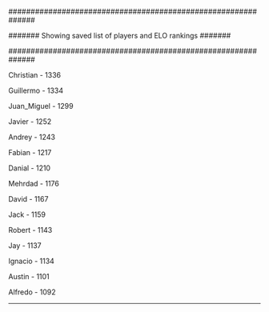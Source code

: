 ##############################################################

####### Showing saved list of players and ELO rankings #######

##############################################################


Christian - 1336


Guillermo - 1334


Juan_Miguel - 1299


Javier - 1252


Andrey - 1243


Fabian - 1217


Danial - 1210


Mehrdad - 1176


David - 1167


Jack - 1159


Robert - 1143


Jay - 1137


Ignacio - 1134


Austin - 1101


Alfredo - 1092



--------------------------------------------------------------
